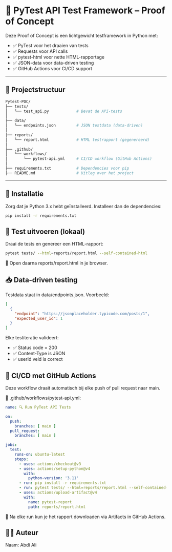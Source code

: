 
# 🧪 PyTest API Test Framework – Proof of Concept

Deze Proof of Concept is een lichtgewicht testframework in Python met:

- ✅ PyTest voor het draaien van tests
- ✅ Requests voor API calls
- ✅ pytest-html voor nette HTML-rapportage
- ✅ JSON-data voor data-driven testing
- ✅ GitHub Actions voor CI/CD support

---

## 📁 Projectstructuur

```bash
Pytest-POC/
├── tests/
│   └── test_api.py            # Bevat de API-tests
│
├── data/
│   └── endpoints.json         # JSON testdata (data-driven)
│
├── reports/
│   └── report.html            # HTML testrapport (gegenereerd)
│
├── .github/
│   └── workflows/
│       └── pytest-api.yml     # CI/CD workflow (GitHub Actions)
│
├── requirements.txt           # Dependencies voor pip
├── README.md                  # Uitleg over het project

```

---

## 🔧 Installatie

Zorg dat je Python 3.x hebt geïnstalleerd. Installeer dan de dependencies:

```bash
pip install -r requirements.txt
```

## 🚀 Test uitvoeren (lokaal)
Draai de tests en genereer een HTML-rapport:

```bash
pytest tests/ --html=reports/report.html --self-contained-html
```
📂 Open daarna reports/report.html in je browser.

## 📥 Data-driven testing
Testdata staat in data/endpoints.json. Voorbeeld:

```json
[
  {
    "endpoint": "https://jsonplaceholder.typicode.com/posts/1",
    "expected_user_id": 1
  }
]

```

Elke testiteratie valideert:

* ✅ Status code = 200
* ✅ Content-Type is JSON
* ✅ userId veld is correct


## 🧪 CI/CD met GitHub Actions
Deze workflow draait automatisch bij elke push of pull request naar main.

📄 .github/workflows/pytest-api.yml:
```yaml
name: 🔍 Run PyTest API Tests

on:
  push:
    branches: [ main ]
  pull_request:
    branches: [ main ]

jobs:
  test:
    runs-on: ubuntu-latest
    steps:
      - uses: actions/checkout@v3
      - uses: actions/setup-python@v4
        with:
          python-version: '3.11'
      - run: pip install -r requirements.txt
      - run: pytest tests/ --html=reports/report.html --self-contained-html
      - uses: actions/upload-artifact@v4
        with:
          name: pytest-report
          path: reports/report.html
```
👀 Na elke run kun je het rapport downloaden via Artifacts in GitHub Actions.


## 🧑‍💻 Auteur
Naam: Abdi Ali